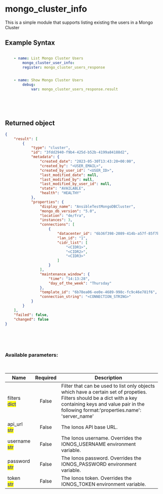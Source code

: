 # mongo_cluster_info

This is a simple module that supports listing existing the users in a Mongo Cluster

## Example Syntax


```yaml

    - name: List Mongo Cluster Users
        mongo_cluster_user_info:
        register: mongo_cluster_users_response


    - name: Show Mongo Cluster Users
        debug:
            var: mongo_cluster_users_response.result

```

&nbsp;

&nbsp;
## Returned object
```json
{
    "result": [
        {
            "type": "cluster",
            "id": "3fdd2940-f9b4-425d-b52b-4199a84188d2",
            "metadata": {
                "created_date": "2023-05-30T13:43:20+00:00",
                "created_by": "<USER_EMAIL>",
                "created_by_user_id": "<USER_ID>",
                "last_modified_date": null,
                "last_modified_by": null,
                "last_modified_by_user_id": null,
                "state": "AVAILABLE",
                "health": "HEALTHY"
            },
            "properties": {
                "display_name": "AnsibleTestMongoDBCluster",
                "mongo_db_version": "5.0",
                "location": "de/fra",
                "instances": 3,
                "connections": [
                    {
                        "datacenter_id": "6b36f398-2089-414b-a57f-85f7b88aee5b",
                        "lan_id": "1",
                        "cidr_list": [
                            "<CIDR1>",
                            "<CIDR2>",
                            "<CIDR3>"
                        ]
                    }
                ],
                "maintenance_window": {
                    "time": "14:13:28",
                    "day_of_the_week": "Thursday"
                },
                "template_id": "6b78ea06-ee0e-4689-998c-fc9c46e781f6",
                "connection_string": "<CONNECTION_STRING>"
            }
        }
    ],
    "failed": false,
    "changed": false
}

```

&nbsp;

&nbsp;
### Available parameters:
&nbsp;

<table data-full-width="true">
  <thead>
    <tr>
      <th width="22.8vw">Name</th>
      <th width="10.8vw" align="center">Required</th>
      <th>Description</th>
    </tr>
  </thead>
  <tbody>
  <tr>
  <td>filters<br/><mark style="color:blue;">dict</mark></td>
  <td align="center">False</td>
  <td>Filter that can be used to list only objects which have a certain set of propeties. Filters should be a dict with a key containing keys and value pair in the following format:'properties.name': 'server_name'</td>
  </tr>
  <tr>
  <td>api_url<br/><mark style="color:blue;">str</mark></td>
  <td align="center">False</td>
  <td>The Ionos API base URL.</td>
  </tr>
  <tr>
  <td>username<br/><mark style="color:blue;">str</mark></td>
  <td align="center">False</td>
  <td>The Ionos username. Overrides the IONOS_USERNAME environment variable.</td>
  </tr>
  <tr>
  <td>password<br/><mark style="color:blue;">str</mark></td>
  <td align="center">False</td>
  <td>The Ionos password. Overrides the IONOS_PASSWORD environment variable.</td>
  </tr>
  <tr>
  <td>token<br/><mark style="color:blue;">str</mark></td>
  <td align="center">False</td>
  <td>The Ionos token. Overrides the IONOS_TOKEN environment variable.</td>
  </tr>
  </tbody>
</table>
